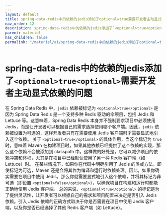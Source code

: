 ```yaml
---
---
layout: default
title: spring-data-redis中的依赖的jedis添加了optional=true需要开发者主动显式依赖的问题
nav_order: 12
description: spring-data-redis中的依赖的jedis添加了`<optional>true<optional>`需要开发者主动显式依赖的问题
parent: materiel
has_children: false
permalink: "/materiel/ai/spring-data-redis中的依赖的jedis添加了optional=true需要开发者主动显式依赖的问题/"
---
```


# spring-data-redis中的依赖的jedis添加了`<optional>true<optional>`需要开发者主动显式依赖的问题

在 Spring Data Redis 中，`jedis` 依赖被标记为 `<optional>true</optional>` 是因为 Spring Data Redis 是一个支持多种 Redis 驱动的伞项目，包括 Jedis 和 Lettuce 等。这意味着，Spring Data Redis 本身并不强制要求项目中必须使用 Jedis，而是让开发者可以根据自己的需求选择使用哪个客户端。因此，`jedis` 依赖被设置为可选的，这样开发者只有在需要使用 Jedis 客户端时才需要显式地引入这个依赖。
关于 `<optional>true</optional>` 的具体作用，当这个标记为 `true` 时，意味着 Maven 在构建项目时，如果其他依赖已经提供了这个依赖的实现，那么这个依赖不会被添加到 classpath 中。这样做的好处是，它可以减少项目的依赖冲突和体积，尤其是在项目中已经默认使用了另一种 Redis 客户端（如 Lettuce）时。
在某些情况下，如果你在代码中明确引用了 Jedis 的类或方法，即使标记为可选，Maven 还是会将其作为编译和运行时依赖处理。因此，如果你确实需要在项目中使用 Jedis，那么你就需要显式地引入这个依赖，并将其标记为非可选（即设置 `<optional>false</optional>`），以确保项目在构建和运行时都能正确地使用 Jedis 客户端。
总的来说，`<optional>true</optional>` 的标记是为了提供灵活性，让开发者可以根据自己的需求和项目配置来决定是否引入 Jedis 依赖。引入 Jedis 依赖的正确方式取决于你是否需要在项目中使用 Jedis 客户端，以及你是否已经选择了其他 Redis 客户端（如 Lettuce）。
